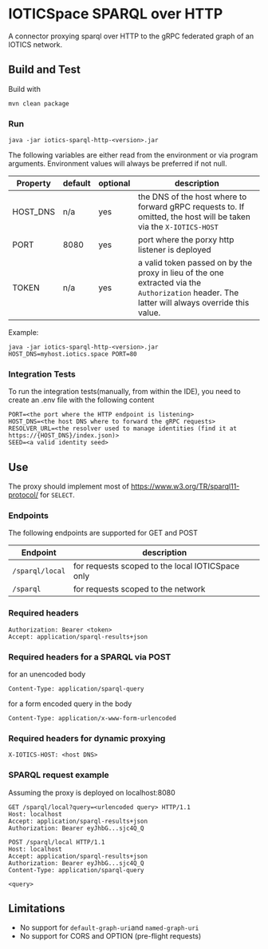 # IOTICSpace SPARQL over HTTP 

A connector proxying sparql over HTTP to the gRPC federated graph of an IOTICS network.

## Build and Test

Build with

```commandline
mvn clean package
```

### Run

```
java -jar iotics-sparql-http-<version>.jar
```

The following variables are either read from the environment or via program arguments.
Environment values will always be preferred if not null.

| Property  | default | optional | description                                                                                                                                   | 
|-----------|---------|----------|-----------------------------------------------------------------------------------------------------------------------------------------------|
| HOST_DNS  | n/a     | yes      | the DNS of the host where to forward gRPC requests to. If omitted, the host will be taken via the `X-IOTICS-HOST`                             |
| PORT | 8080    | yes | port where the porxy http listener is deployed                                                                                                |
| TOKEN | n/a | yes | a valid token passed on by the proxy in lieu of the one extracted via the `Authorization` header. The latter will always override this value. | 

Example:

```
java -jar iotics-sparql-http-<version>.jar HOST_DNS=myhost.iotics.space PORT=80
```


### Integration Tests

To run the integration tests(manually, from within the IDE), you need to create an .env file with the following content

```properties
PORT=<the port where the HTTP endpoint is listening>
HOST_DNS=<the host DNS where to forward the gRPC requests>
RESOLVER_URL=<the resolver used to manage identities (find it at https://{HOST_DNS}/index.json)>
SEED=<a valid identity seed>
```

## Use

The proxy should implement most of https://www.w3.org/TR/sparql11-protocol/ for `SELECT`.

### Endpoints

The following endpoints are supported for GET and POST

| Endpoint        | description                                      |
|-----------------|--------------------------------------------------|
| `/sparql/local` | for requests scoped to the local IOTICSpace only | 
| `/sparql`       | for requests scoped to the network               | 

### Required headers

```properties
Authorization: Bearer <token>
Accept: application/sparql-results+json
```

### Required headers for a SPARQL via POST

for an unencoded body

```properties
Content-Type: application/sparql-query
```

for a form encoded query in the body

```properties
Content-Type: application/x-www-form-urlencoded
```

### Required headers for dynamic proxying
```properties
X-IOTICS-HOST: <host DNS>
```

### SPARQL request example

Assuming the proxy is deployed on localhost:8080

```http
GET /sparql/local?query=<urlencoded query> HTTP/1.1
Host: localhost
Accept: application/sparql-results+json
Authorization: Bearer eyJhbG...sjc4Q_Q
```

```http
POST /sparql/local HTTP/1.1
Host: localhost
Accept: application/sparql-results+json
Authorization: Bearer eyJhbG...sjc4Q_Q
Content-Type: application/sparql-query

<query>
```

## Limitations

* No support for `default-graph-uri`and `named-graph-uri`
* No support for CORS and OPTION (pre-flight requests)

